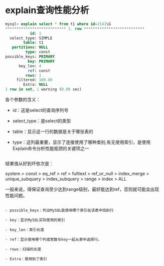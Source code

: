 # explain查询性能分析

```sql
mysql> explain select * from t1 where id=2141\G
*************************** 1. row ***************************
           id: 1
  select_type: SIMPLE
        table: t1
   partitions: NULL
         type: const
possible_keys: PRIMARY
          key: PRIMARY
      key_len: 4
          ref: const
         rows: 1
     filtered: 100.00
        Extra: NULL
1 row in set, 1 warning (0.00 sec)
```

各个参数的含义：

- id：这是select的查询序列号

- select_type：是select的类型

- table：显示这一行的数据是关于哪张表的

- type：这列最重要，显示了连接使用了哪种类别,有无使用索引，是使用Explain命令分析性能瓶颈的关键项之一

  ```sql
结果值从好到坏依次是：
  
  system > const > eq_ref > ref > fulltext > ref_or_null > index_merge > unique_subquery > index_subquery > range > index > ALL
  
  一般来说，得保证查询至少达到range级别，最好能达到ref，否则就可能会出现性能问题。
  ```
  
- possible_keys：列出MySQL能使用哪个索引在该表中找到行

- key：显示MySQL实际使用的索引

- key_len：索引长度

- ref：显示使用哪个列或常数与key一起从表中选择行。

- rows：扫描的长度

- Extra：使用到了索引



